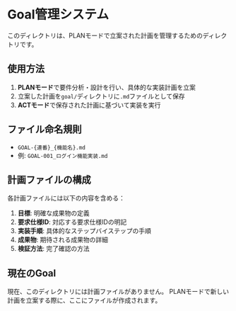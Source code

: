 # Goal管理システム

このディレクトリは、PLANモードで立案された計画を管理するためのディレクトリです。

## 使用方法

1. **PLANモード**で要件分析・設計を行い、具体的な実装計画を立案
2. 立案した計画を`goal/`ディレクトリに`.md`ファイルとして保存
3. **ACTモード**で保存された計画に基づいて実装を実行

## ファイル命名規則

- `GOAL-{連番}_{機能名}.md`
- 例: `GOAL-001_ログイン機能実装.md`

## 計画ファイルの構成

各計画ファイルには以下の内容を含める：

1. **目標**: 明確な成果物の定義
2. **要求仕様ID**: 対応する要求仕様IDの明記
3. **実装手順**: 具体的なステップバイステップの手順
4. **成果物**: 期待される成果物の詳細
5. **検証方法**: 完了確認の方法

## 現在のGoal

現在、このディレクトリには計画ファイルがありません。
PLANモードで新しい計画を立案する際に、ここにファイルが作成されます。

